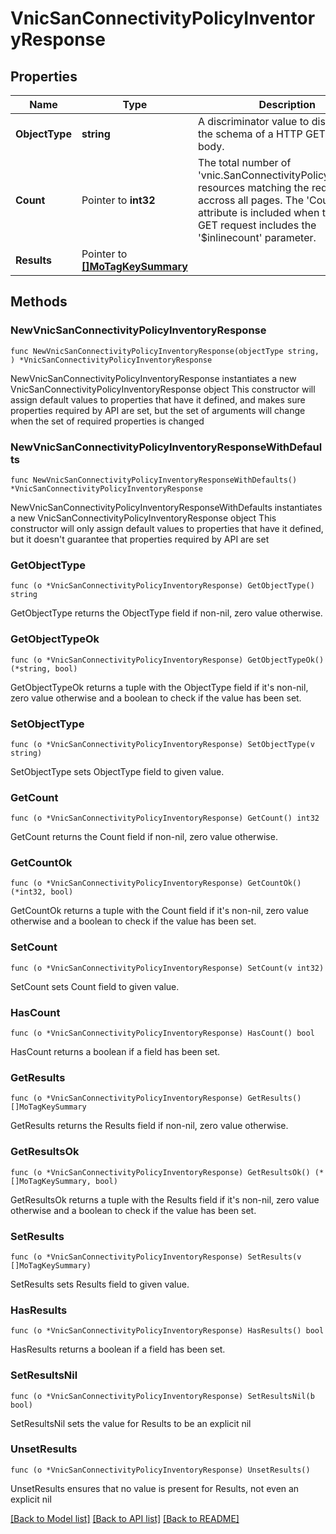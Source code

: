 # VnicSanConnectivityPolicyInventoryResponse

## Properties

Name | Type | Description | Notes
------------ | ------------- | ------------- | -------------
**ObjectType** | **string** | A discriminator value to disambiguate the schema of a HTTP GET response body. | 
**Count** | Pointer to **int32** | The total number of &#39;vnic.SanConnectivityPolicyInventory&#39; resources matching the request, accross all pages. The &#39;Count&#39; attribute is included when the HTTP GET request includes the &#39;$inlinecount&#39; parameter. | [optional] 
**Results** | Pointer to [**[]MoTagKeySummary**](MoTagKeySummary.md) |  | [optional] 

## Methods

### NewVnicSanConnectivityPolicyInventoryResponse

`func NewVnicSanConnectivityPolicyInventoryResponse(objectType string, ) *VnicSanConnectivityPolicyInventoryResponse`

NewVnicSanConnectivityPolicyInventoryResponse instantiates a new VnicSanConnectivityPolicyInventoryResponse object
This constructor will assign default values to properties that have it defined,
and makes sure properties required by API are set, but the set of arguments
will change when the set of required properties is changed

### NewVnicSanConnectivityPolicyInventoryResponseWithDefaults

`func NewVnicSanConnectivityPolicyInventoryResponseWithDefaults() *VnicSanConnectivityPolicyInventoryResponse`

NewVnicSanConnectivityPolicyInventoryResponseWithDefaults instantiates a new VnicSanConnectivityPolicyInventoryResponse object
This constructor will only assign default values to properties that have it defined,
but it doesn't guarantee that properties required by API are set

### GetObjectType

`func (o *VnicSanConnectivityPolicyInventoryResponse) GetObjectType() string`

GetObjectType returns the ObjectType field if non-nil, zero value otherwise.

### GetObjectTypeOk

`func (o *VnicSanConnectivityPolicyInventoryResponse) GetObjectTypeOk() (*string, bool)`

GetObjectTypeOk returns a tuple with the ObjectType field if it's non-nil, zero value otherwise
and a boolean to check if the value has been set.

### SetObjectType

`func (o *VnicSanConnectivityPolicyInventoryResponse) SetObjectType(v string)`

SetObjectType sets ObjectType field to given value.


### GetCount

`func (o *VnicSanConnectivityPolicyInventoryResponse) GetCount() int32`

GetCount returns the Count field if non-nil, zero value otherwise.

### GetCountOk

`func (o *VnicSanConnectivityPolicyInventoryResponse) GetCountOk() (*int32, bool)`

GetCountOk returns a tuple with the Count field if it's non-nil, zero value otherwise
and a boolean to check if the value has been set.

### SetCount

`func (o *VnicSanConnectivityPolicyInventoryResponse) SetCount(v int32)`

SetCount sets Count field to given value.

### HasCount

`func (o *VnicSanConnectivityPolicyInventoryResponse) HasCount() bool`

HasCount returns a boolean if a field has been set.

### GetResults

`func (o *VnicSanConnectivityPolicyInventoryResponse) GetResults() []MoTagKeySummary`

GetResults returns the Results field if non-nil, zero value otherwise.

### GetResultsOk

`func (o *VnicSanConnectivityPolicyInventoryResponse) GetResultsOk() (*[]MoTagKeySummary, bool)`

GetResultsOk returns a tuple with the Results field if it's non-nil, zero value otherwise
and a boolean to check if the value has been set.

### SetResults

`func (o *VnicSanConnectivityPolicyInventoryResponse) SetResults(v []MoTagKeySummary)`

SetResults sets Results field to given value.

### HasResults

`func (o *VnicSanConnectivityPolicyInventoryResponse) HasResults() bool`

HasResults returns a boolean if a field has been set.

### SetResultsNil

`func (o *VnicSanConnectivityPolicyInventoryResponse) SetResultsNil(b bool)`

 SetResultsNil sets the value for Results to be an explicit nil

### UnsetResults
`func (o *VnicSanConnectivityPolicyInventoryResponse) UnsetResults()`

UnsetResults ensures that no value is present for Results, not even an explicit nil

[[Back to Model list]](../README.md#documentation-for-models) [[Back to API list]](../README.md#documentation-for-api-endpoints) [[Back to README]](../README.md)


